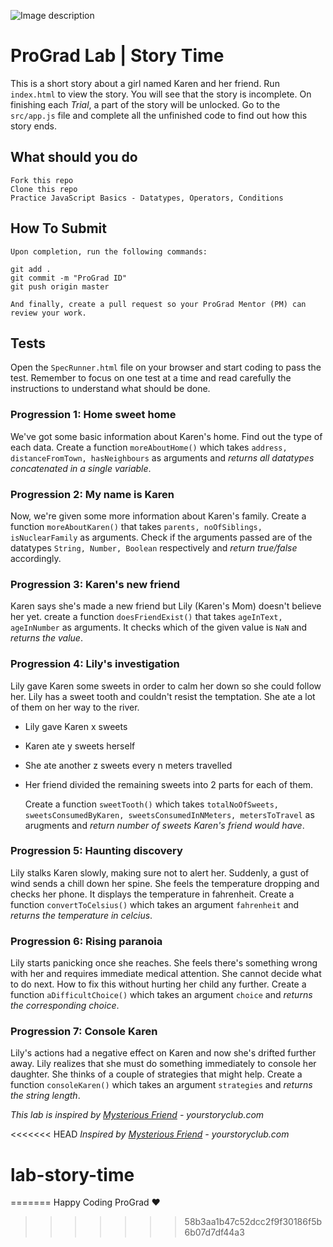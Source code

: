 ![Image description](https://i1.faceprep.in/ProGrad/face-logo-resized.png)

# ProGrad Lab | Story Time

This is a short story about a girl named Karen and her friend. Run `index.html` to view the story. You will see that the story is incomplete. On finishing each _Trial_, a part of the story will be unlocked. Go to the `src/app.js` file and complete all the unfinished code to find out how this story ends.

## What should you do
```
Fork this repo
Clone this repo
Practice JavaScript Basics - Datatypes, Operators, Conditions
```

## How To Submit
```
Upon completion, run the following commands:

git add .
git commit -m "ProGrad ID"
git push origin master

And finally, create a pull request so your ProGrad Mentor (PM) can review your work.
```

## Tests

Open the `SpecRunner.html` file on your browser and start coding to pass the test. Remember to focus on one test at a time and read carefully the instructions to understand what should be done.

### Progression 1: Home sweet home

We've got some basic information about Karen's home. Find out the type of each data. Create a function `moreAboutHome()` which takes `address, distanceFromTown, hasNeighbours` as arguments and _returns all datatypes concatenated in a single variable_.

### Progression 2: My name is Karen

Now, we're given some more information about Karen's family. Create a function `moreAboutKaren()` that takes `parents, noOfSiblings, isNuclearFamily` as arguments. Check if the arguments passed are of the datatypes `String, Number, Boolean` respectively and _return true/false_ accordingly.

### Progression 3: Karen's new friend

Karen says she's made a new friend but Lily (Karen's Mom) doesn't believe her yet. create a function `doesFriendExist()` that takes `ageInText, ageInNumber` as arguments. It checks which of the given value is `NaN` and _returns the value_.

### Progression 4: Lily's investigation

Lily gave Karen some sweets in order to calm her down so she could follow her. Lily has a sweet tooth and couldn't resist the temptation. She ate a lot of them on her way to the river.

- Lily gave Karen x sweets
- Karen ate y sweets herself
- She ate another z sweets every n meters travelled
- Her friend divided the remaining sweets into 2 parts for each of them.

  Create a function `sweetTooth()` which takes `totalNoOfSweets, sweetsConsumedByKaren, sweetsConsumedInNMeters, metersToTravel` as arugments and _return number of sweets Karen's friend would have_.

### Progression 5: Haunting discovery

Lily stalks Karen slowly, making sure not to alert her. Suddenly, a gust of wind sends a chill down her spine. She feels the temperature dropping and checks her phone. It displays the temperature in fahrenheit. Create a function `convertToCelsius()` which takes an argument `fahrenheit` and _returns the temperature in celcius_.

### Progression 6: Rising paranoia

Lily starts panicking once she reaches. She feels there's something wrong with her and requires immediate medical attention. She cannot decide what to do next. How to fix this without hurting her child any further. Create a function `aDifficultChoice()` which takes an argument `choice` and _returns the corresponding choice_.

### Progression 7: Console Karen

Lily's actions had a negative effect on Karen and now she's drifted further away. Lily realizes that she must do something immediately to console her daughter. She thinks of a couple of strategies that might help. Create a function `consoleKaren()` which takes an argument `strategies` and _returns the string length_.

_This lab is inspired by [Mysterious Friend](https://yourstoryclub.com/short-stories-unusual-experience/thriller-short-story-mysterious-friend/) - yourstoryclub.com_

<<<<<<< HEAD
_Inspired by [Mysterious Friend](https://yourstoryclub.com/short-stories-unusual-experience/thriller-short-story-mysterious-friend/) - yourstoryclub.com_
# lab-story-time
=======
Happy Coding ProGrad ❤️
>>>>>>> 58b3aa1b47c52dcc2f9f30186f5b6b07d7df44a3
